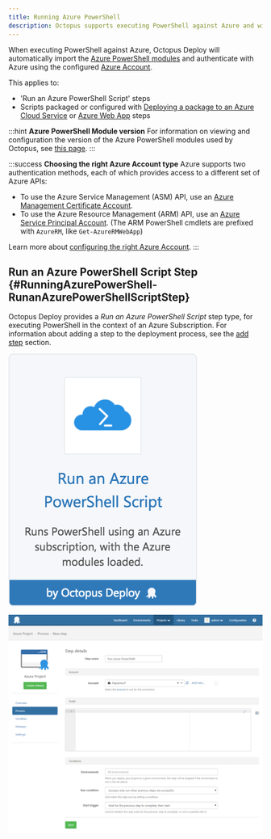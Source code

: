 ```yaml
---
title: Running Azure PowerShell
description: Octopus supports executing PowerShell against Azure and will automatically import the Azure PowerShell modules.
---
```


When executing PowerShell against Azure, Octopus Deploy will automatically import the [Azure PowerShell modules](https://github.com/Azure/azure-powershell) and authenticate with Azure using the configured [Azure Account](/docs/infrastructure/azure/creating-an-azure-account/index.md).

This applies to:

- 'Run an Azure PowerShell Script' steps
- Scripts packaged or configured with [Deploying a package to an Azure Cloud Service](/docs/deploying-applications/deploying-to-azure/deploying-a-package-to-an-azure-cloud-service/index.md) or [Azure Web App](/docs/deploying-applications/deploying-to-azure/deploying-a-package-to-an-azure-web-app/index.md) steps

:::hint
**Azure PowerShell Module version**
For information on viewing and configuration the version of the Azure PowerShell modules used by Octopus, see [this page](/docs/deploying-applications/azure-deployments/running-azure-powershell/configuring-the-version-of-the-azure-powershell-modules.md).
:::

:::success
**Choosing the right Azure Account type**
Azure supports two authentication methods, each of which provides access to a different set of Azure APIs:

- To use the Azure Service Management (ASM) API, use an [Azure Management Certificate Account](/docs/infrastructure/azure/creating-an-azure-account/creating-an-azure-management-certificate-account.md).
- To use the Azure Resource Management (ARM) API, use an [Azure Service Principal Account](/docs/infrastructure/azure/creating-an-azure-account/creating-an-azure-service-principal-account.md). (The ARM PowerShell cmdlets are prefixed with `AzureRM`, like `Get-AzureRMWebApp`)

Learn more about [configuring the right Azure Account](/docs/infrastructure/azure/creating-an-azure-account/index.md).
:::

## Run an Azure PowerShell Script Step {#RunningAzurePowerShell-RunanAzurePowerShellScriptStep}

Octopus Deploy provides a *Run an Azure PowerShell Script* step type, for executing PowerShell in the context of an Azure Subscription. For information about adding a step to the deployment process, see the [add step](/docs/deploying-applications/deployment-process/steps.md) section.

![](/docs/images/5671696/5865912.png "width=170")

![](azure-new-powershell-script-step.png "width=500")
